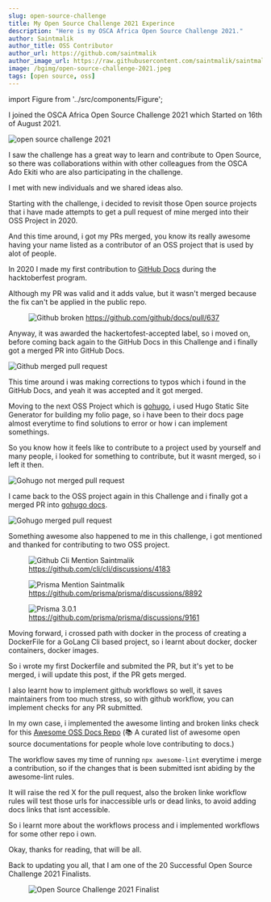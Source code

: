 ```yaml
---
slug: open-source-challenge
title: My Open Source Challenge 2021 Experince
description: "Here is my OSCA Africa Open Source Challenge 2021."
author: Saintmalik
author_title: OSS Contributor
author_url: https://github.com/saintmalik
author_image_url: https://raw.githubusercontent.com/saintmalik/saintmalik.me/master/static/images/saintmalik2.jpeg
image: /bgimg/open-source-challenge-2021.jpeg
tags: [open source, oss]
---
```


import Figure from '../src/components/Figure';

I joined the OSCA Africa Open Source Challenge 2021 which Started on 16th of August 2021.

<!--truncate-->

<picture>
  <source type="image/webp" srcset="/bgimg/open-source-challenge-2021.webp" alt="open source challenge 2021"/>
  <source type="image/jpeg" srcset="/bgimg/open-source-challenge-2021.jpeg" alt="open source challenge 2021"/>
  <img src="/bgimg/open-source-challenge-2021.jpeg" alt="open source challenge 2021"/>
</picture>


I saw the challenge has a great way to learn and contribute to Open Source, so there was collaborations within with other colleagues from the OSCA Ado Ekiti who are also participating in the challenge.

I met with new individuals and we shared ideas also.

Starting with the challenge, i decided to revisit those Open source projects that i have made attempts to get a pull request of mine merged into their OSS Project in 2020.

And this time around, i got my PRs merged, you know its really awesome having your name listed as a contributor of an OSS project that is used by alot of people.

In 2020 I made my first contribution to <a href="https://docs.github.com/">GitHub Docs</a> during the hacktoberfest program.

Although my PR was valid and it adds value, but it wasn't merged because the fix can't be applied in the public repo.

<Figure>
<picture>
  <source type="image/webp" srcset="/bgimg/github-broken.webp" alt="Github broken"/>
  <source type="image/jpg" srcset="/bgimg/github-broken.jpg" alt="Github broken"/>
  <img src="/bgimg/github-broken.jpg" alt="Github broken"/>
</picture>
  <a href="https://github.com/github/docs/pull/637" target="_blank">https://github.com/github/docs/pull/637</a>
  </Figure>

Anyway, it was awarded the hackertofest-accepted label, so i moved on, before coming back again to the GitHub Docs in this Challenge and i finally got a merged PR into GitHub Docs.

<picture>
  <source type="image/webp" srcset="/bgimg/github-merged.webp" alt="Github merged pull request"/>
  <source type="image/jpg" srcset="/bgimg/github-merged.jpg" alt="Github merged pull request"/>
  <img src="/bgimg/github-merged.jpg" alt="Github merged pull request"/>
</picture>

This time around i was making corrections to typos which i found in the GitHub Docs, and yeah it was accepted and it got merged.

Moving to the next OSS Project which is <a href="https://gohugo.io/" target="_blank">gohugo</a>, i used Hugo Static Site Generator for building my folio page, so i have been to their docs page almost everytime to find solutions to error or how i can implement somethings.

So you know how it feels like to contribute to a project used by yourself and many people, i looked for something to contribute, but it wasnt merged, so i left it then.

<picture>
  <source type="image/webp" srcset="/bgimg/gohugo-notmerged.webp" alt="Gohugo not merged pull request"/>
  <source type="image/jpg" srcset="/bgimg/gohugo-notmerged.jpg" alt="Gohugo not merged pull request"/>
  <img src="/bgimg/gohugo-notmerged.jpg" alt="Gohugo not merged pull request"/>
</picture>

I came back to the OSS project again in this Challenge and i finally got a merged PR into <a href="https://github.com/gohugoio/hugoDocs" target="_blank">gohugo docs</a>.

<picture>
  <source type="image/webp" srcset="/bgimg/gohugo-merged.webp" alt="Gohugo merged pull request"/>
  <source type="image/jpg" srcset="/bgimg/gohugo-merged.jpg" alt="Gohugo merged pull request"/>
  <img src="/bgimg/gohugo-merged.jpg" alt="Gohugo merged pull request"/>
</picture>

Something awesome also happened to me in this challenge, i got mentioned and thanked for contributing to two OSS project.

<Figure>
<picture>
  <source type="image/webp" srcset="/bgimg/cli mention.webp" alt="Github Cli Mention Saintmalik"/>
  <source type="image/jpg" srcset="/bgimg/cli mention.jpg" alt="Github Cli Mention Saintmalik"/>
  <img src="/bgimg/cli mention.jpg" alt="Github Cli Mention Saintmalik"/>
</picture>
  <a href="https://github.com/cli/cli/discussions/4183" target="_blank">https://github.com/cli/cli/discussions/4183</a>
  </Figure>
<Figure>
<picture>
  <source type="image/webp" srcset="/bgimg/prisma-mention.webp" alt="Prisma Mention Saintmalik"/>
  <source type="image/jpg" srcset="/bgimg/prisma-mention.jpg" alt="Prisma Mention Saintmalik"/>
  <img src="/bgimg/prisma-mention.jpg" alt="Prisma Mention Saintmalik"/>
</picture>
  <a href="https://github.com/prisma/prisma/discussions/8892" target="_blank">https://github.com/prisma/prisma/discussions/8892</a>
  </Figure>
  <Figure>
<picture>
  <source type="image/webp" srcset="/bgimg/prisma 3.0.1.webp" alt="Prisma 3.0.1"/>
  <source type="image/jpg" srcset="/bgimg/prisma 3.0.1.jpg" alt="Prisma 3.0.1"/>
  <img src="/bgimg/prisma 3.0.1.jpg" alt="Prisma 3.0.1"/>
</picture>
  <a href="https://github.com/prisma/prisma/discussions/9161" target="_blank">https://github.com/prisma/prisma/discussions/9161</a>
  </Figure>

Moving forward, i crossed path with docker in the process of creating a DockerFile for a GoLang Cli based project, so i learnt about docker, docker containers, docker images.

So i wrote my first Dockerfile and submited the PR, but it's yet to be merged, i will update this post, if the PR gets merged.

I also learnt how to implement github workflows so well, it saves maintainers from too much stress, so with github workflow, you can implement checks for any PR submitted.

In my own case, i implemented the awesome linting and broken links check for this <a href="https://github.com/saintmalik/awesome-oss-docs" target="_blank">Awesome OSS Docs Repo</a> (📚 A curated list of awesome open source documentations for people whole love contributing to docs.)

The workflow saves my time of running `npx awesome-lint` everytime i merge a contribution, so if the changes that is been submitted isnt abiding by the awesome-lint rules.

It will raise the red X for the pull request, also the broken linke workflow rules will test those urls for inaccessible urls or dead links, to avoid adding docs links that isnt accessible.

So i learnt more about the workflows process and i implemented workflows for some other repo i own.

Okay, thanks for reading, that will be all.

Back to updating you all, that I am one of the 20 Successful Open Source Challenge 2021 Finalists.

<Figure>
<picture>
  <source type="image/webp" srcset="/bgimg/Open-Source-Challenge-2021-Finalist.webp" alt="Open Source Challenge 2021 Finalist"/>
  <source type="image/jpg" srcset="/bgimg/Open-Source-Challenge-2021-Finalist.jpg" alt="Open Source Challenge 2021 Finalist"/>
  <img src="/bgimg/Open-Source-Challenge-2021-Finalist.jpg" alt="Open Source Challenge 2021 Finalist"/>
</picture>
</Figure>
